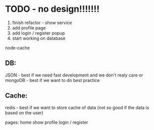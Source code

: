 # TODO - no design!!!!!!!

1. finish refactor - show service
2. add profile page
3. add login / register popup
4. start working on database

node-cache

## DB:

JSON - best if we need fast development and we don't realy care
or
mongoDB - best if we want to do best practice

## Cache:

redis - best if we want to store cache of data (not so good if the data is based on the user)

pages:
home
show
profile
login / register
